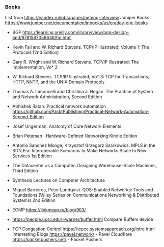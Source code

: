 
### Books
List from <https://yandex.ru/jobs/pages/neteng-interview>
Juniper Books <https://www.juniper.net/documentation/jnbooks/us/en/day-one-books>


 * BGP <https://learning.oreilly.com/library/view/bgp-design-and/9781587058646/fm.html>
 * Kevin Fall and W. Richard Stevens. TCP/IP Illustrated, Volume 1: The Protocols (2nd Edition)
 * Gary R. Wright and W. Richard Stevens. TCP/IP Illustrated: The Implementation, Vo* 2
 * W. Richard Stevens. TCP/IP Illustrated, Vo* 3: TCP for Transactions, HTTP, NNTP, and the UNIX Domain Protocols
 * Thomas A. Limoncelli and Christina J. Hogan. The Practice of System and Network Administration, Second Edition
 * Abhishek Ratan. Practical network automation <https://github.com/PacktPublishing/Practical-Network-Automation-Second-Edition>
 * Josef Ungerman. Anatomy of Core Network Elements
 * Brian Petersen . Hardware-Defined Networking Kindle Edition
 * Antonio Sanchez Monge, Krzysztof Grzegorz Szarkowicz. MPLS in the SDN Era: Interoperable Scenarios to Make Networks Scale to New Services 1st Edition
 * The Datacenter as a Computer: Designing Warehouse-Scale Machines, Third Edition
 * Synthesis Lectures on Computer Architecture
 * Miguel Barreiros, Peter Lundqvist. QOS-Enabled Networks: Tools and Foundations (Wiley Series on Communications Networking & Distributed Systems) 2nd Edition
 * ECMP <https://linkmeup.ru/blog/903/> 

* <https://people.ucsc.edu/~warner/buffer.html> Compare Buffers device
* TCP Congestion Control <https://tcpcc.systemsapproach.org/intro.html>
Interresting Blogs
<https://pavel.network/> - Pavel Cloudflare
<https://packetpushers.net/> - Packet Pushers
